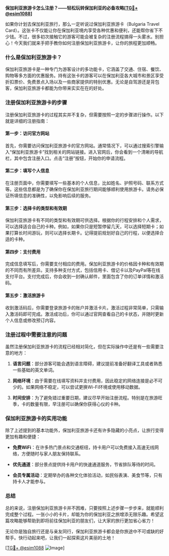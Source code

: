 **保加利亚旅游卡怎么注册？——轻松玩转保加利亚的必备攻略[[TG💪+ @esim1088](https://t.me/s/esim1088)]**

如果你计划去保加利亚旅行，那么一定听说过保加利亚旅游卡（Bulgaria Travel Card）。这张卡不仅能让你在保加利亚境内享受各种优惠和便利，还能帮你省下不少钱。不过，很多初次接触它的游客可能会被复杂的注册流程搞得一头雾水。别担心！今天我们就来手把手教你如何注册保加利亚旅游卡，让你的旅程更加顺畅。

### 什么是保加利亚旅游卡？

保加利亚旅游卡是一种专门为游客设计的多功能卡，它涵盖了交通、住宿、餐饮、购物等多方面的优惠服务。持有这张卡的游客可以在保加利亚各大城市和景区享受折扣票价、免费景点入场以及一些商家提供的特别优惠。无论是自驾游还是背包客，保加利亚旅游卡都能为你带来实实在在的好处。

### 注册保加利亚旅游卡的步骤

注册保加利亚旅游卡的过程其实并不复杂，但需要按照一定的步骤进行操作。以下就是详细的注册指南：

#### 第一步：访问官方网站

首先，你需要访问保加利亚旅游卡的官方网站。通常情况下，可以通过搜索引擎输入“保加利亚旅游卡”找到相关的网站链接。进入官网后，你会看到一个清晰的导航栏，其中包含注册入口。点击“注册”按钮，开始你的申请流程。

#### 第二步：填写个人信息

在注册页面中，你需要填写一些基本的个人信息，比如姓名、护照号码、联系方式等。这些信息都是为了确保你在保加利亚旅行期间能够顺利使用旅游卡。请务必保证所填信息的准确性，以免影响后续的服务。

#### 第三步：选择卡的类型和有效期

保加利亚旅游卡有不同的类型和有效期可供选择。根据你的行程安排和个人需求，可以选择适合自己的卡种。例如，如果你只是短暂停留几天，可以选择短期卡；如果打算长时间游玩，则可以选择长期卡。记得提前规划好自己的行程，以便选择合适的卡种。

#### 第四步：支付费用

完成信息填写后，你需要支付相应的费用。保加利亚旅游卡的价格因卡种和有效期的不同而有所差异。支持多种支付方式，包括信用卡、借记卡以及PayPal等在线支付平台。支付完成后，你会收到一封确认邮件，里面包含了你的订单详情和激活码。

#### 第五步：激活旅游卡

收到激活码后，你需要登录旅游卡的账户并激活卡片。激活过程非常简单，只需输入激活码即可完成。激活成功后，你可以通过官网查看自己的卡状态，并随时更新个人信息或修改预订内容。

### 注册过程中需要注意的问题

虽然注册保加利亚旅游卡的流程已经相对简化，但在实际操作中还是有一些需要注意的地方：

1. **语言问题**：部分游客可能会遇到语言障碍，建议提前准备好翻译工具或者熟悉一些基础的英文单词。
   
2. **网络环境**：由于需要在线填写资料并支付费用，因此稳定的网络连接是必不可少的。如果网络不稳定，可以尝试更换Wi-Fi环境或使用移动数据。

3. **时间安排**：为了避免错过重要日期，建议尽早开始注册流程。特别是在旅游旺季，卡的数量有限，早注册可以确保你获得心仪的卡种。

### 保加利亚旅游卡的实用功能

除了上述提到的基本功能外，保加利亚旅游卡还有许多隐藏的小亮点，让旅行变得更加有趣和便捷：

- **免费WiFi**：在许多热门景点和交通枢纽，持卡用户可以免费接入高速无线网络，方便随时与家人朋友保持联系。
  
- **优先通道**：部分景点提供持卡用户的快速通道服务，节省排队等待的时间。

- **会员专属活动**：定期举办的各种文化体验活动，如民俗表演、美食节等，只有持卡人才能参与。

### 总结

总的来说，注册保加利亚旅游卡并不困难，只要按照上述步骤一步步来，就能顺利完成整个过程。一张小小的卡片，却能为你的保加利亚之旅增添无限乐趣。希望这篇攻略能够帮助到即将前往保加利亚的朋友们，让大家的旅行更加省心省力！

无论你是独自旅行还是与亲友同行，保加利亚旅游卡都会是你旅途中不可或缺的好帮手。快行动起来吧，让我们一起探索这片美丽的土地！

[[TG💪+ @esim1088](https://t.me/s/esim1088) ![Image](https://i.postimg.cc/4NQfJmqS/Snipaste-2025-05-13-00-14-12.png)]